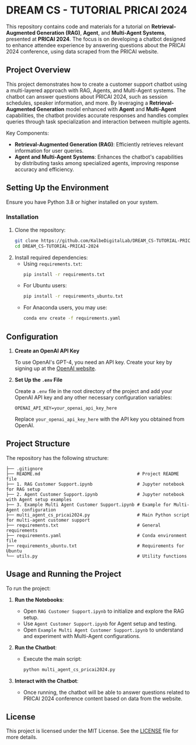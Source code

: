 # DREAM CS - TUTORIAL PRICAI 2024

This repository contains code and materials for a tutorial on **Retrieval-Augmented Generation (RAG)**, **Agent**, and **Multi-Agent Systems**, presented at **PRICAI 2024**. The focus is on developing a chatbot designed to enhance attendee experience by answering questions about the PRICAI 2024 conference, using data scraped from the PRICAI website.

## Project Overview

This project demonstrates how to create a customer support chatbot using a multi-layered approach with RAG, Agents, and Multi-Agent systems. The chatbot can answer questions about PRICAI 2024, such as session schedules, speaker information, and more. By leveraging a **Retrieval-Augmented Generation** model enhanced with **Agent** and **Multi-Agent** capabilities, the chatbot provides accurate responses and handles complex queries through task specialization and interaction between multiple agents.

Key Components:
- **Retrieval-Augmented Generation (RAG)**: Efficiently retrieves relevant information for user queries.
- **Agent and Multi-Agent Systems**: Enhances the chatbot's capabilities by distributing tasks among specialized agents, improving response accuracy and efficiency.

## Setting Up the Environment

Ensure you have Python 3.8 or higher installed on your system.

### Installation

1. Clone the repository:
   ```bash
   git clone https://github.com/KalbeDigitalLab/DREAM_CS-TUTORIAL-PRICAI-2024.git
   cd DREAM_CS-TUTORIAL-PRICAI-2024
   ```
2. Install required dependencies:
   - Using `requirements.txt`:
     ```bash
     pip install -r requirements.txt
     ```
   - For Ubuntu users:
     ```bash
     pip install -r requirements_ubuntu.txt
     ```
   - For Anaconda users, you may use:
     ```bash
     conda env create -f requirements.yaml
     ```

## Configuration

1. **Create an OpenAI API Key**

   To use OpenAI's GPT-4, you need an API key. Create your key by signing up at the [OpenAI website](https://platform.openai.com/signup).

2. **Set Up the `.env` File**

   Create a `.env` file in the root directory of the project and add your OpenAI API key and any other necessary configuration variables:

   ```env
   OPENAI_API_KEY=your_openai_api_key_here
   ```

   Replace `your_openai_api_key_here` with the API key you obtained from OpenAI.

## Project Structure

The repository has the following structure:

```
├── .gitignore
├── README.md                                     # Project README file
├── 1. RAG Customer Support.ipynb                 # Jupyter notebook for RAG setup
├── 2. Agent Customer Support.ipynb               # Jupyter notebook with Agent setup examples
├── 3. Example Multi Agent Customer Support.ipynb # Example for Multi-Agent configuration
├── multi_agent_cs_pricai2024.py                  # Main Python script for multi-agent customer support
├── requirements.txt                              # General requirements
├── requirements.yaml                             # Conda environment file
├── requirements_ubuntu.txt                       # Requirements for Ubuntu
└── utils.py                                      # Utility functions
```

## Usage and Running the Project

To run the project:

1. **Run the Notebooks**:
   - Open `RAG Customer Support.ipynb` to initialize and explore the RAG setup.
   - Use `Agent Customer Support.ipynb` for Agent setup and testing.
   - Open `Example Multi Agent Customer Support.ipynb` to understand and experiment with Multi-Agent configurations.

2. **Run the Chatbot**:
   - Execute the main script:
     ```bash
     python multi_agent_cs_pricai2024.py
     ```

3. **Interact with the Chatbot**:
   - Once running, the chatbot will be able to answer questions related to PRICAI 2024 conference content based on data from the website.

## License

This project is licensed under the MIT License. See the [LICENSE](LICENSE) file for more details.
